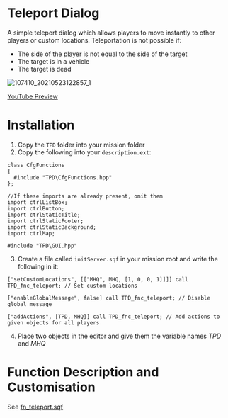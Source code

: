 

# Teleport Dialog
A simple teleport dialog which allows players to move instantly to other players or custom locations. Teleportation is not possible if:
- The side of the player is not equal to the side of the target
- The target is in a vehicle
- The target is dead

![107410_20210523122857_1](https://user-images.githubusercontent.com/17484252/119256760-871ff480-bbc2-11eb-8157-782113ad8449.png)

[YouTube Preview](https://youtu.be/98ua3jhYgGQ)

# Installation
1. Copy the `TPD` folder into your mission folder
2. Copy the following into your `description.ext`:
```
class CfgFunctions
{
  #include "TPD\CfgFunctions.hpp"
};

//If these imports are already present, omit them
import ctrlListBox;
import ctrlButton;
import ctrlStaticTitle;
import ctrlStaticFooter;
import ctrlStaticBackground;
import ctrlMap;

#include "TPD\GUI.hpp"
```

3. Create a file called `initServer.sqf` in your mission root and write the following in it:

```
["setCustomLocations", [["MHQ", MHQ, [1, 0, 0, 1]]]] call TPD_fnc_teleport; // Set custom locations

["enableGlobalMessage", false] call TPD_fnc_teleport; // Disable global message

["addActions", [TPD, MHQ]] call TPD_fnc_teleport; // Add actions to given objects for all players
```

4. Place two objects in the editor and give them the variable names *TPD* and *MHQ*

# Function Description and Customisation
See [fn_teleport.sqf](https://github.com/R3voA3/Arma-3-Teleport-Dialog/blob/cec9852f2ba53800465620f6af04ddf146753404/TPD_teleportDialog/fn_teleport.sqf#L1)
